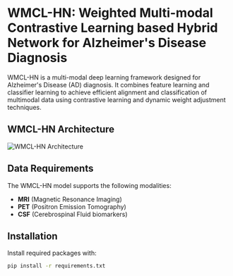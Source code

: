 # WMCL-HN: Weighted Multi-modal Contrastive Learning based Hybrid Network for Alzheimer's Disease Diagnosis

WMCL-HN is a multi-modal deep learning framework designed for Alzheimer's Disease (AD) diagnosis. It combines feature learning and classifier learning to achieve efficient alignment and classification of multimodal data using contrastive learning and dynamic weight adjustment techniques.

## WMCL-HN Architecture
![WMCL-HN Architecture](images/architecture.png)

## Data Requirements
The WMCL-HN model supports the following modalities:
- **MRI** (Magnetic Resonance Imaging)
- **PET** (Positron Emission Tomography)
- **CSF** (Cerebrospinal Fluid biomarkers)

## Installation
Install required packages with:
```bash
pip install -r requirements.txt
